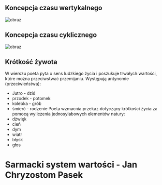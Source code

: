 ## Koncepcja czasu wertykalnego  
![obraz](https://github.com/user-attachments/assets/fa5cad46-2726-4b6d-9ca1-9e73841b7efb)  
## Koncepcja czasu cyklicznego
![obraz](https://github.com/user-attachments/assets/a31000d4-2113-4398-bd0f-5eb8b6fe80ce)  
## Krótkość żywota
W wierszu poeta pyta o sens ludzkiego życia i poszukuje trwałych wartości, które można przeciwstwać przemijaniu. Występują antynomie (przeciwieństwa):
- Jutro - dziś
- przodek - potomek
- kolebka - grób
- śmierć - rodzenie
Poeta wzmacnia przekaz dotyczący krótkości życia za pomocą wyliczenia jednosylabowych elementów natury:
- dżwięk
- cień
- dym
- wiatr
- błysk
- głos
# Sarmacki system wartości - Jan Chryzostom Pasek
